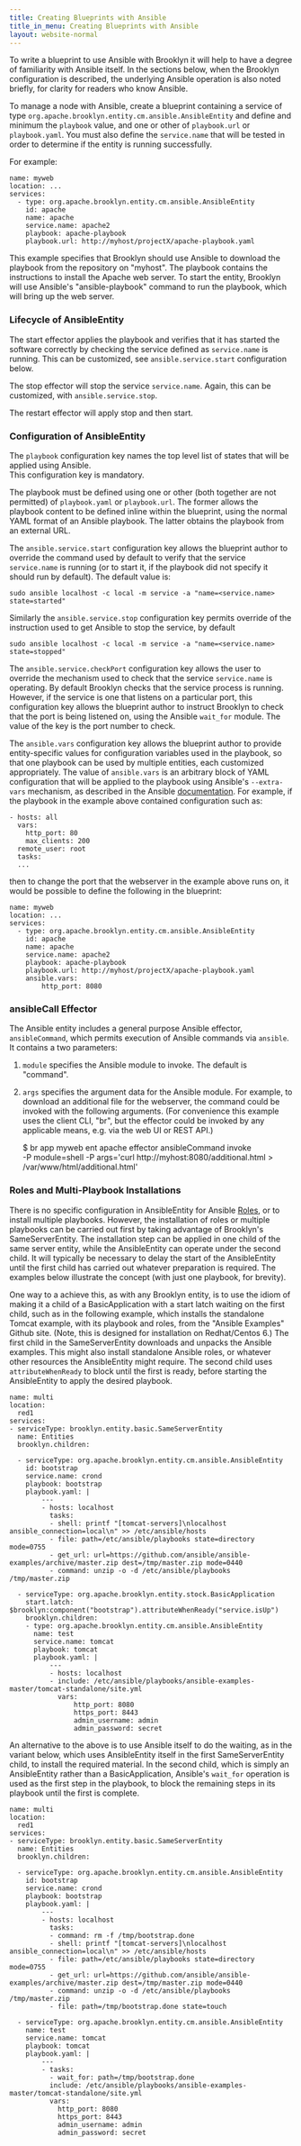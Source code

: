 ```yaml
---
title: Creating Blueprints with Ansible
title_in_menu: Creating Blueprints with Ansible
layout: website-normal
---
```


To write a blueprint to use Ansible with Brooklyn it will help to have a degree of familiarity with Ansible itself. In the 
sections below, when the Brooklyn configuration is described, the underlying Ansible operation is also noted briefly, for 
clarity for readers who know Ansible.

To manage a node with Ansible, create a blueprint containing a service of type `org.apache.brooklyn.entity.cm.ansible.AnsibleEntity`
and define and minimum the `playbook` value, and one or other of `playbook.url` or `playbook.yaml`. You must also define
the `service.name` that will be tested in order to determine if the entity is running successfully.

For example:

    name: myweb
    location: ...
    services:
      - type: org.apache.brooklyn.entity.cm.ansible.AnsibleEntity
        id: apache
        name: apache
        service.name: apache2
        playbook: apache-playbook
        playbook.url: http://myhost/projectX/apache-playbook.yaml

    
This example specifies that Brooklyn should use Ansible to download the playbook from the repository on
"myhost". The playbook contains the instructions to install the Apache web server. To start the 
entity, Brooklyn will use Ansible's "ansible-playbook" command to run the playbook, which will bring up the web server.


### Lifecycle of AnsibleEntity

The start effector applies the playbook and verifies that it has started the software correctly by checking the service
defined as `service.name` is running.  This can be customized, see `ansible.service.start` configuration below.

The stop effector will stop the service `service.name`.  Again, this can be customized, with `ansible.service.stop`. 

The restart effector will apply stop and then start.


### Configuration of AnsibleEntity

The `playbook` configuration key names the top level list of states that will be applied using Ansible.  
 This configuration key is mandatory.

The playbook must be defined using one or other (both together are not permitted) of  `playbook.yaml` or `playbook.url`.
The former allows the playbook content to be defined inline within the blueprint, using the normal YAML format of an 
Ansible playbook.  The latter obtains the playbook from an external URL.

The `ansible.service.start` configuration key allows the blueprint author to override the command used by default to 
verify that the service `service.name` is running (or to start it, if the playbook did not specify it should run by
default).  The default value is:

    sudo ansible localhost -c local -m service -a "name=<service.name> state=started"

Similarly the `ansible.service.stop` configuration key permits override of the instruction used to get Ansible to stop the
service, by default

    sudo ansible localhost -c local -m service -a "name=<service.name> state=stopped"

The `ansible.service.checkPort` configuration key allows the user to override the mechanism used to check that the 
service `service.name` is operating. By default Brooklyn checks that the service process is running. However, if the
 service is one that listens on a particular port, this configuration key allows the blueprint author to instruct
 Brooklyn to check that the port is being listened on, using the Ansible `wait_for` module. The value of the key is 
 the port number to check.

The `ansible.vars` configuration key allows the blueprint author to provide entity-specific values for configuration
variables used in the playbook, so that one playbook can be used by multiple entities, each customized appropriately.
The value of `ansible.vars` is an arbitrary block of YAML configuration that will be applied to the playbook using 
Ansible's `--extra-vars` mechanism, as described in the
Ansible [documentation](http://docs.ansible.com/ansible/playbooks_variables.html#passing-variables-on-the-command-line).
For example, if the playbook in the example above contained configuration such as:
 
    - hosts: all
      vars:
        http_port: 80
        max_clients: 200
      remote_user: root
      tasks:
      ...
 
 then to change the port that the webserver in the example above runs on, it would be possible to define the following 
 in the blueprint:
 
    name: myweb
    location: ...
    services:
      - type: org.apache.brooklyn.entity.cm.ansible.AnsibleEntity
        id: apache
        name: apache
        service.name: apache2
        playbook: apache-playbook
        playbook.url: http://myhost/projectX/apache-playbook.yaml
        ansible.vars:
            http_port: 8080


### ansibleCall Effector

The Ansible entity includes a general purpose Ansible effector, `ansibleCommand`, which permits execution of Ansible 
commands via `ansible`.  It contains a two parameters:
1. `module` specifies the Ansible module to invoke.  The default is "command".
2. `args` specifies the argument data for the Ansible module.  For example, to download an additional file for the 
webserver, the command could be invoked with the following arguments. (For convenience this
example uses the client CLI, "br", but the effector could be invoked by any applicable means, e.g. via the web UI 
or REST API.)

    $ br app myweb ent apache effector ansibleCommand invoke \
       -P module=shell -P args='curl http://myhost:8080/additional.html > /var/www/html/additional.html'

### Roles and Multi-Playbook Installations

There is no specific configuration in AnsibleEntity for Ansible [Roles](http://docs.ansible.com/ansible/playbooks_roles.html),
 or to install multiple playbooks. However, the installation of roles or multiple playbooks can be carried out first 
 by taking advantage of Brooklyn's SameServerEntity. The installation step can be applied in one child of the same server
 entity, while the AnsibleEntity can operate under the second child. It will typically be necessary to delay the start
 of the AnsibleEntity until the first child has carried out whatever preparation is required. The examples below
 illustrate the concept (with just one playbook, for brevity).
 
 One way to a achieve this, as with any Brooklyn entity, is to use the idiom of making it a child of a BasicApplication 
 with a start latch waiting on the first child, such as in the following example, which installs the standalone Tomcat example,
 with its playbook and roles, from the "Ansible Examples" Github site. 
 (Note, this is designed for installation on Redhat/Centos 6.)
 The first child in the SameServerEntity downloads
 and unpacks the Ansible examples. This might also install standalone Ansible roles, or whatever other resources the
 AnsibleEntity might require.  The second child uses `attributeWhenReady` to block until the first is ready, before 
 starting the AnsibleEntity to apply the desired playbook.
 

    name: multi
    location:
      red1
    services:
    - serviceType: brooklyn.entity.basic.SameServerEntity
      name: Entities
      brooklyn.children:
      
      - serviceType: org.apache.brooklyn.entity.cm.ansible.AnsibleEntity
        id: bootstrap
        service.name: crond
        playbook: bootstrap
        playbook.yaml: |
            ---
            - hosts: localhost
              tasks:
              - shell: printf "[tomcat-servers]\nlocalhost ansible_connection=local\n" >> /etc/ansible/hosts
              - file: path=/etc/ansible/playbooks state=directory mode=0755
              - get_url: url=https://github.com/ansible/ansible-examples/archive/master.zip dest=/tmp/master.zip mode=0440
              - command: unzip -o -d /etc/ansible/playbooks /tmp/master.zip
    
      - serviceType: org.apache.brooklyn.entity.stock.BasicApplication
        start.latch: $brooklyn:component("bootstrap").attributeWhenReady("service.isUp")
        brooklyn.children:
        - type: org.apache.brooklyn.entity.cm.ansible.AnsibleEntity
          name: test
          service.name: tomcat
          playbook: tomcat
          playbook.yaml: |
              ---
              - hosts: localhost
              - include: /etc/ansible/playbooks/ansible-examples-master/tomcat-standalone/site.yml
                vars:
                    http_port: 8080
                    https_port: 8443
                    admin_username: admin
                    admin_password: secret

 
An alternative to the above is to use Ansible itself to do the waiting, as in the variant below, which uses AnsibleEntity
itself in the first SameServerEntity child, to install the required material.  In the second child, which is simply an
AnsibleEntity rather than a BasicApplication, Ansible's `wait_for` operation is used as the first step in the playbook, 
to block the remaining steps in its playbook until the first is complete.

    name: multi
    location:
      red1
    services:
    - serviceType: brooklyn.entity.basic.SameServerEntity
      name: Entities
      brooklyn.children:
      
      - serviceType: org.apache.brooklyn.entity.cm.ansible.AnsibleEntity
        id: bootstrap
        service.name: crond
        playbook: bootstrap
        playbook.yaml: |
            ---
            - hosts: localhost
              tasks:
              - command: rm -f /tmp/bootstrap.done
              - shell: printf "[tomcat-servers]\nlocalhost ansible_connection=local\n" >> /etc/ansible/hosts
              - file: path=/etc/ansible/playbooks state=directory mode=0755
              - get_url: url=https://github.com/ansible/ansible-examples/archive/master.zip dest=/tmp/master.zip mode=0440
              - command: unzip -o -d /etc/ansible/playbooks /tmp/master.zip
              - file: path=/tmp/bootstrap.done state=touch
    
      - serviceType: org.apache.brooklyn.entity.cm.ansible.AnsibleEntity
        name: test
        service.name: tomcat
        playbook: tomcat
        playbook.yaml: |
            ---
            - tasks:
              - wait_for: path=/tmp/bootstrap.done
              include: /etc/ansible/playbooks/ansible-examples-master/tomcat-standalone/site.yml
              vars:
                http_port: 8080
                https_port: 8443
                admin_username: admin
                admin_password: secret

